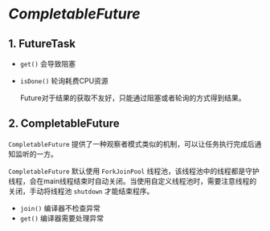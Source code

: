 # $CompletableFuture$

## 1. FutureTask

- `get()` 会导致阻塞
- `isDone()` 轮询耗费CPU资源

  Future对于结果的获取不友好，只能通过阻塞或者轮询的方式得到结果。

## 2. CompletableFuture

  `CompletableFuture` 提供了一种观察者模式类似的机制，可以让任务执行完成后通知监听的一方。

  `CompletableFuture` 默认使用 `ForkJoinPool` 线程池，该线程池中的线程都是守护线程，会在main线程结束时自动关闭。当使用自定义线程池时，需要注意线程的关闭，手动将线程池 `shutdown` 才能结束程序。

- `join()` 编译器不检查异常
- `get()` 编译器需要处理异常
